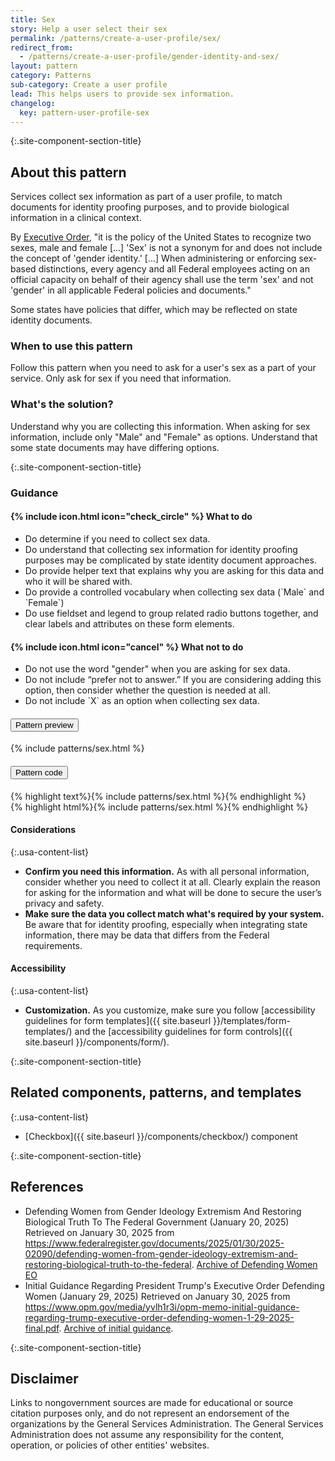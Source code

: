 ```yaml
---
title: Sex
story: Help a user select their sex
permalink: /patterns/create-a-user-profile/sex/
redirect_from:
  - /patterns/create-a-user-profile/gender-identity-and-sex/
layout: pattern
category: Patterns
sub-category: Create a user profile
lead: This helps users to provide sex information.
changelog:
  key: pattern-user-profile-sex
---
```


{:.site-component-section-title}
## About this pattern

Services collect sex information as part of a user profile, to match documents for identity proofing purposes, and to provide biological information in a clinical context.

By [Executive Order](https://www.federalregister.gov/documents/2025/01/30/2025-02090/defending-women-from-gender-ideology-extremism-and-restoring-biological-truth-to-the-federal), "it is the policy of the United States to recognize two sexes, male and female [...] 'Sex' is not a synonym for and does not include the concept of 'gender identity.' [...] When administering or enforcing sex-based distinctions, every agency and all Federal employees acting on an official capacity on behalf of their agency shall use the term 'sex' and not 'gender' in all applicable Federal policies and documents."

Some states have policies that differ, which may be reflected on state identity documents.

### When to use this pattern

Follow this pattern when you need to ask for a user's sex as a part of your service. Only ask for sex if you need that information.

### What's the solution?

Understand why you are collecting this information. When asking for sex information, include only "Male" and "Female" as options. Understand that some state documents may have differing options. 

{:.site-component-section-title}
### Guidance

<div class="grid-row grid-gap-3">
  <div class="tablet:grid-col">
    <div class="do-dont">
      <div class="do-dont__do">
        <h4 class="do-dont__heading">
          {% include icon.html icon="check_circle" %}
          What to do
        </h4>
        <div class="do-dont__content">
          <ul>
            <li>Do determine if you need to collect sex data.</li>
            <li>Do understand that collecting sex information for identity proofing purposes may be complicated by state identity document approaches.</li>
            <li>Do provide helper text that explains why you are asking for this data and who it will be shared with.</li>
            <li>Do provide a controlled vocabulary when collecting sex data (`Male` and `Female`)</li>
            <li>Do use fieldset and legend to group related radio buttons together, and clear labels and attributes on these form elements.</li>
          </ul>
        </div>
      </div>
    </div>
  </div>
  <div class="tablet:grid-col">
    <div class="do-dont">
      <div class="do-dont__dont">
        <h4 class="do-dont__heading">
          {% include icon.html icon="cancel" %}
          What not to do
        </h4>
        <div class="do-dont__content">
          <ul>
            <li>Do not use the word "gender" when you are asking for sex data.</li>
            <li>Do not include “prefer not to answer.” If you are considering adding this option, then consider whether the question is needed at all.</li>
            <li>Do not include `X` as an option when collecting sex data.</li>
          </ul>
        </div>
      </div>
    </div>
  </div>
</div>

<div class="usa-accordion usa-accordion--bordered site-accordion-code site-component-preview margin-top-2">
  <h4 id="pattern-preview-sex" class="usa-accordion__heading site-accordion-heading">
    <button type="button" class="usa-accordion__button" aria-controls="accordion-preview-01" aria-expanded="true">
      Pattern preview
    </button>
  </h4>
  <div id="accordion-preview-01" class="usa-accordion__content">
    {% include patterns/sex.html %}
  </div>
</div>
<div class="usa-accordion usa-accordion--bordered site-accordion-code site-component-preview">
  <h4 id="pattern-code-sex" class="usa-accordion__heading site-accordion-heading">
    <button type="button" class="usa-accordion__button" aria-controls="accordion-code-01" aria-expanded="false">
      Pattern code
    </button>
  </h4>
  <div id="accordion-code-01" class="usa-accordion__content copy-code">
    <div class="usa-sr-only">
      {% highlight text%}{% include patterns/sex.html %}{% endhighlight %}
    </div>
    {% highlight html%}{% include patterns/sex.html %}{% endhighlight %}
  </div>
</div>

#### Considerations

{:.usa-content-list}
- **Confirm you need this information.** As with all personal information, consider whether you need to collect it at all. Clearly explain the reason for asking for the information and what will be done to secure the user’s privacy and safety.
- **Make sure the data you collect match what's required by your system.** Be aware that for identity proofing, especially when integrating state information, there may be data that differs from the Federal requirements.

#### Accessibility

{:.usa-content-list}
- **Customization.** As you customize, make sure you follow [accessibility guidelines for form templates]({{ site.baseurl }}/templates/form-templates/) and the [accessibility guidelines for form controls]({{ site.baseurl }}/components/form/).


{:.site-component-section-title}
## Related components, patterns, and templates

{:.usa-content-list}
- [Checkbox]({{ site.baseurl }}/components/checkbox/) component

{:.site-component-section-title}
## References

- Defending Women from Gender Ideology Extremism And Restoring Biological Truth To The Federal Government (January 20, 2025) Retrieved on January 30, 2025 from <https://www.federalregister.gov/documents/2025/01/30/2025-02090/defending-women-from-gender-ideology-extremism-and-restoring-biological-truth-to-the-federal>. [Archive of Defending Women EO](https://web.archive.org/web/20250130100632/https://www.federalregister.gov/documents/2025/01/30/2025-02090/defending-women-from-gender-ideology-extremism-and-restoring-biological-truth-to-the-federal)
- Initial Guidance Regarding President Trump's Executive Order Defending Women (January 29, 2025) Retrieved on January 30, 2025 from <https://www.opm.gov/media/yvlh1r3i/opm-memo-initial-guidance-regarding-trump-executive-order-defending-women-1-29-2025-final.pdf>. [Archive of initial guidance](https://web.archive.org/web/20250131125317/https://www.opm.gov/media/yvlh1r3i/opm-memo-initial-guidance-regarding-trump-executive-order-defending-women-1-29-2025-final.pdf).

{:.site-component-section-title}
## Disclaimer

Links to nongovernment sources are made for educational or source citation purposes only, and do not represent an endorsement of the organizations by the General Services Administration. The General Services Administration does not assume any responsibility for the content, operation, or policies of other entities' websites.
